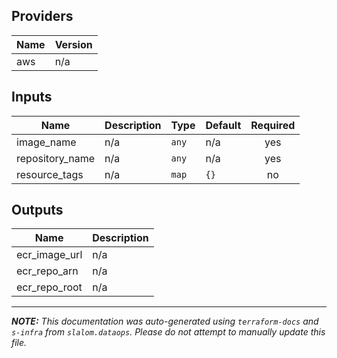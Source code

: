 ## Providers

| Name | Version |
| ---- | ------- |
| aws  | n/a     |

## Inputs

| Name             | Description | Type  | Default | Required |
| ---------------- | ----------- | ----- | ------- | :------: |
| image\_name      | n/a         | `any` | n/a     |   yes    |
| repository\_name | n/a         | `any` | n/a     |   yes    |
| resource\_tags   | n/a         | `map` | `{}`    |    no    |

## Outputs

| Name            | Description |
| --------------- | ----------- |
| ecr\_image\_url | n/a         |
| ecr\_repo\_arn  | n/a         |
| ecr\_repo\_root | n/a         |

---------------------

_**NOTE:** This documentation was auto-generated using
`terraform-docs` and `s-infra` from `slalom.dataops`.
Please do not attempt to manually update this file._
